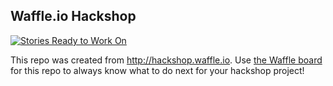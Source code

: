 ## Waffle.io Hackshop

[![Stories Ready to Work On](https://badge.waffle.io/luigi/code-across-2016.svg?label=ready&title=Cards%20Ready%20To%20Work%20On)](https://waffle.io/luigi/code-across-2016)

This repo was created from http://hackshop.waffle.io. Use [the Waffle board](https://waffle.io/luigi/code-across-2016) for this repo to always know what to do next for your hackshop project!